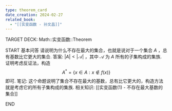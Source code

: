 ```yaml
---
type: theorem_card
date_creation: 2024-02-27
related_book:
  - "[[实变函数 - 孙文昌]]"
---
```

TARGET DECK: Math::实变函数::Theorem

START
基本问答
请说明为什么不存在最大的集合，也就是说对于一个集合 $A$ ，总有基数比它更大的集合.
答案:
$|A|< |\mathcal{A}|$ ，其中 $\mathcal{A}$ 为 $A$ 所有的子集构成的集族. 证明考虑反证法，构造
$$
A^* = \left\lbrace  x\in A: x\not\in f(x) \right\rbrace
$$
即可.
笔记:
这个命题说明了集合不存在最大的基数，总有比它更大的，构造方法就是考虑它的所有子集构成的集族.
相关知识:
[[实变函数(1) - 不存在最大基数的集合]]
<!--ID: 1709705056181-->
END